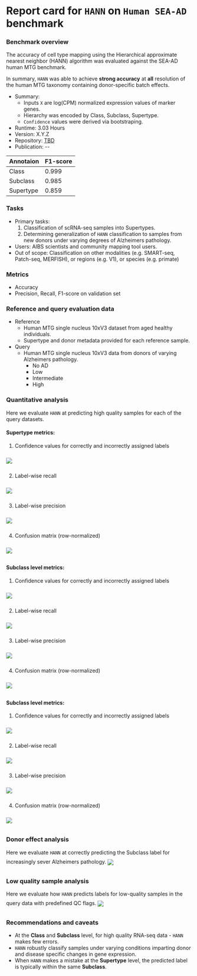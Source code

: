 # Report card for `HANN` on `Human SEA-AD` benchmark

### Benchmark overview

The accuracy of cell type mapping using the Hierarchical approximate nearest neighbor (HANN) algorithm was evaluated against the SEA-AD human MTG benchmark. 

In summary, `HANN` was able to achieve **strong accuracy** at **all** resolution of the human MTG taxonomy containing donor-specific batch effects.

- Summary:
    - Inputs `X` are log(CPM) normalized expression values of marker genes. 
    - Hierarchy was encoded by Class, Subclass, Supertype.
    - `Confidence` values were derived via bootstraping.
 - Runtime: 3.03 Hours
 - Version: X.Y.Z
 - Repository: [TBD](TBD)
 - Publication: --

Annotaion | F1-score 
--- | --- 
Class | 0.999 
Subclass | 0.985 
Supertype | 0.859 

### Tasks
 - Primary tasks: 
    1. Classification of scRNA-seq samples into Supertypes.
    2. Determining generalization of `HANN` classification to samples from new donors under varying degrees of Alzheimers pathology.
 - Users: AIBS scientists and community mapping tool users.
 - Out of scope: Classification on other modalities (e.g. SMART-seq, Patch-seq, MERFISH), or regions (e.g. V1), or species (e.g. primate)

### Metrics
 - Accuracy
 - Precision, Recall, F1-score on validation set

### Reference and query evaluation data
 - Reference
    - Human MTG single nucleus 10xV3 dataset from aged healthy individuals.
    - Supertype and donor metadata provided for each reference sample.
 - Query
    - Human MTG single nucleus 10xV3 data from donors of varying Alzheimers pathology.
        - No AD
        - Low
        - Intermediate
        - High

### Quantitative analysis 

Here we evaluate `HANN` at predicting high quality samples for each of the query datasets.

#### Supertype metrics: 
1. Confidence values for correctly and incorrectly assigned labels<br>
<img align='center' style="padding:10px 0px 10px 0px; border-radius: 0%" src="./assets/human/HANN/Supertype_HANN_all_F1_score.png"/>

2. Label-wise recall<br>
<img align='center' style="padding:10px 0px 10px 0px; border-radius: 0%" src="./assets/human/HANN/Supertype_HANN_all_recall.png"/>

3. Label-wise precision<br>
<img align='center' style="padding:10px 0px 10px 0px; border-radius: 0%" src="./assets/human/HANN/Supertype_HANN_all_precision.png"/>

4. Confusion matrix (row-normalized)<br>
<img align='center' style="padding:10px 0px 10px 0px; border-radius: 0%" src="./assets/human/HANN/Supertype_HANN_all_conf_mat.png"/>

#### Subclass level metrics: 
1. Confidence values for correctly and incorrectly assigned labels<br>
<img align='center' style="padding:10px 0px 10px 0px; border-radius: 0%" src="./assets/human/HANN/Subclass_HANN_all_F1_score.png"/>

2. Label-wise recall<br>
<img align='center' style="padding:10px 0px 10px 0px; border-radius: 0%" src="./assets/human/HANN/Subclass_HANN_all_recall.png"/>

3. Label-wise precision<br>
<img align='center' style="padding:10px 0px 10px 0px; border-radius: 0%" src="./assets/human/HANN/Subclass_HANN_all_precision.png"/>

4. Confusion matrix (row-normalized)<br>
<img align='center' style="padding:10px 0px 10px 0px; border-radius: 0%" src="./assets/human/HANN/Subclass_HANN_all_conf_mat.png"/>

#### Subclass level metrics: 
1. Confidence values for correctly and incorrectly assigned labels<br>
<img align='center' style="padding:10px 0px 10px 0px; border-radius: 0%" src="./assets/human/HANN/Class_HANN_all_F1_score.png"/>

2. Label-wise recall<br>
<img align='center' style="padding:10px 0px 10px 0px; border-radius: 0%" src="./assets/human/HANN/Class_HANN_all_recall.png"/>

3. Label-wise precision<br>
<img align='center' style="padding:10px 0px 10px 0px; border-radius: 0%" src="./assets/human/HANN/Class_HANN_all_precision.png"/>

4. Confusion matrix (row-normalized)<br>
<img align='center' style="padding:10px 0px 10px 0px; border-radius: 0%" src="./assets/human/HANN/Class_HANN_all_conf_mat.png"/>

### Donor effect analysis

Here we evaluate `HANN` at correctly predicting the Subclass label for increasingly sever Alzheimers pathology.
<img align='center' style="padding:10px 0px 10px 0px; border-radius: 0%" src="./assets/human/HANN/Subclass_HANN_cond_conf_box.png"/>

### Low quality sample analysis

Here we evaluate how `HANN` predicts labels for low-quality samples in the query data with predefined QC flags.
<img align='center' style="padding:10px 0px 10px 0px; border-radius: 0%" src="./assets/human/HANN/Supertype_HANN_low_qc_conf_mat.png"/>

### Recommendations and caveats
 - At the **Class** and **Subclass** level, for high quality RNA-seq data - `HANN` makes few errors. 
 - `HANN` robustly classify samples under varying conditions imparting donor and disease specific changes in gene expression.
 - When `HANN` makes a mistake at the **Supertype** level, the predicted label is typically within the same **Subclass**.


